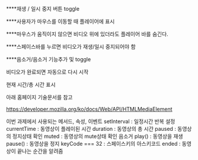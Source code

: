 ****재생 / 일시 중지 버튼 toggle        

****사용자가 마우스를 이동할 때 플레이어에 표시         

****마우스가 움직이지 않으면 비디오 위에 있더라도 플레이어 바를 숨긴다.         

****스페이스바를 누르면 비디오가 재생/일시 중지되어야 함        

****음소거/음소거 기능추가 및 toggle        

비디오가 완료되면 자동으로 다시 시작        

현재 시간/총 시간 표시      

아래 홈페이지 기술문서를 참고       

https://developer.mozilla.org/ko/docs/Web/API/HTMLMediaElement      

이번 과제에서 사용되는 메서드, 속성, 이벤트
setInterval : 일정시간 반복 설정
currentTime : 동영상이 플레이된 시간
duration : 동영상의 총 시간
paused : 동영상의 정지상태 확인
muted : 동영상의 mute상태 확인 음소거
play() : 동영상을 재생
pause() : 동영상을 정지
keyCode === 32 : 스페이스키의 아스키코드
ended : 동영상이 끝나는 순간을 알려줌

